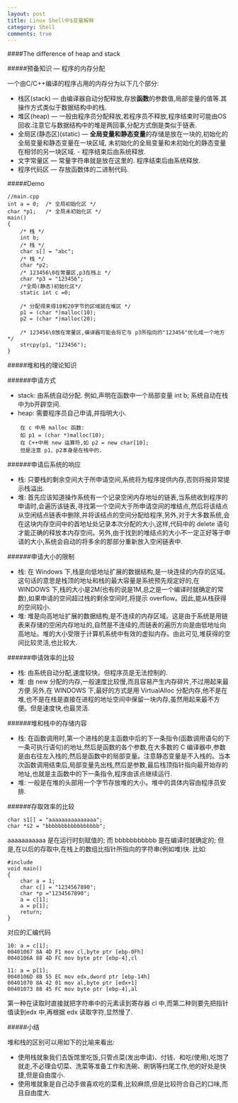 ```yaml
---
layout: post
title: Linux Shell中$变量解释
category: Shell
comments: true
---
```


####The difference of heap and stack

#####预备知识 — 程序的内存分配

一个由C/C++编译的程序占用的内存分为以下几个部分:

- 栈区(stack) — 由编译器自动分配释放,存放**函数**的参数值,局部变量的值等.其操作方式类似于数据结构中的栈.
- 堆区(heap) — 一般由程序员分配释放,若程序员不释放,程序结束时可能由OS回收.注意它与数据结构中的堆是两回事,分配方式倒是类似于链表.
- 全局区(静态区)(static) — **全局变量和静态变量**的存储是放在一块的,初始化的全局变量和静态变量在一块区域, 未初始化的全局变量和未初始化的静态变量在相邻的另一块区域. - 程序结束后由系统释放.
- 文字常量区 — 常量字符串就是放在这里的. 程序结束后由系统释放.
- 程序代码区 — 存放函数体的二进制代码.

#####Demo

```
//main.cpp
int a = 0;	/* 全局初始化区 */
char *p1;	/* 全局未初始化区 */
main()
{
	/* 栈 */
	int b;
	/* 栈 */
	char s[] = "abc";
	/* 栈 */
	char *p2;
	/* 123456\0在常量区,p3在栈上 */
	char *p3 = "123456";
	/*全局(静态)初始化区*/
	static int c =0;

	/* 分配得来得10和20字节的区域就在堆区 */
	p1 = (char *)malloc(10);
	p2 = (char *)malloc(20);

	/* 123456\0放在常量区,编译器可能会将它与 p3所指向的"123456"优化成一个地方 */
	strcpy(p1, "123456");
}
```

#####堆和栈的理论知识

######申请方式

- stack: 由系统自动分配. 例如,声明在函数中一个局部变量 int b; 系统自动在栈中为b开辟空间.
- heap: 需要程序员自己申请,并指明大小.

```
	在 c 中用 malloc 函数:
	如 p1 = (char *)malloc(10);
	在 C++中用 new 运算符,如 p2 = new char[10];
	但是注意 p1、p2本身是在栈中的.
```

######申请后系统的响应

- 栈: 只要栈的剩余空间大于所申请空间,系统将为程序提供内存,否则将报异常提示栈溢出.
- 堆: 首先应该知道操作系统有一个记录空闲内存地址的链表,当系统收到程序的申请时,会遍历该链表,寻找第一个空间大于所申请空间的堆结点,然后将该结点从空闲结点链表中删除,并将该结点的空间分配给程序,另外,对于大多数系统,会在这块内存空间中的首地址处记录本次分配的大小,这样,代码中的 delete 语句才能正确的释放本内存空间。另外,由于找到的堆结点的大小不一定正好等于申请的大小,系统会自动的将多余的那部分重新放入空闲链表中.

######申请大小的限制

- 栈: 在 Windows 下,栈是向低地址扩展的数据结构,是一块连续的内存的区域。这句话的意思是栈顶的地址和栈的最大容量是系统预先规定好的,在 WINDOWS 下,栈的大小是2M(也有的说是1M,总之是一个编译时就确定的常数),如果申请的空间超过栈的剩余空间时,将提示 overflow。因此,能从栈获得的空间较小.
- 堆: 堆是向高地址扩展的数据结构,是不连续的内存区域。这是由于系统是用链表来存储的空闲内存地址的,自然是不连续的,而链表的遍历方向是由低地址向高地址。堆的大小受限于计算机系统中有效的虚拟内存。由此可见,堆获得的空间比较灵活,也比较大.

######申请效率的比较

- 栈: 由系统自动分配,速度较快。但程序员是无法控制的.
- 堆: 由 new 分配的内存,一般速度比较慢,而且容易产生内存碎片,不过用起来最方便.另外,在 WINDOWS 下,最好的方式是用 VirtualAlloc 分配内存,他不是在堆,也不是在栈是直接在进程的地址空间中保留一块内存,虽然用起来最不方便。但是速度快,也最灵活.

######堆和栈中的存储内容

- 栈: 在函数调用时,第一个进栈的是主函数中后的下一条指令(函数调用语句的下一条可执行语句)的地址,然后是函数的各个参数,在大多数的 C 编译器中,参数是由右往左入栈的,然后是函数中的局部变量。注意静态变量是不入栈的。当本次函数调用结束后,局部变量先出栈,然后是参数,最后栈顶指针指向最开始存的地址,也就是主函数中的下一条指令,程序由该点继续运行.
- 堆: 一般是在堆的头部用一个字节存放堆的大小。堆中的具体内容由程序员安排.

######存取效率的比较

```
char s1[] = "aaaaaaaaaaaaaaa";
char *s2 = "bbbbbbbbbbbbbbbbb";
```

aaaaaaaaaaa 是在运行时刻赋值的;
而 bbbbbbbbbbb 是在编译时就确定的;
但是,在以后的存取中,在栈上的数组比指针所指向的字符串(例如堆)快.
比如:

```
#include
void main()
{
	char a = 1;
	char c[] = "1234567890";
	char *p ="1234567890";
	a = c[1];
	a = p[1];
	return;
}
```

对应的汇编代码

```
10: a = c[1];
00401067 8A 4D F1 mov cl,byte ptr [ebp-0Fh]
0040106A 88 4D FC mov byte ptr [ebp-4],cl

11: a = p[1];
0040106D 8B 55 EC mov edx,dword ptr [ebp-14h]
00401070 8A 42 01 mov al,byte ptr [edx+1]
00401073 88 45 FC mov byte ptr [ebp-4],al
```

第一种在读取时直接就把字符串中的元素读到寄存器 cl 中,而第二种则要先把指针值读到edx 中,再根据 edx 读取字符,显然慢了.

#####小结

堆和栈的区别可以用如下的比喻来看出:

- 使用栈就象我们去饭馆里吃饭,只管点菜(发出申请)、付钱、和吃(使用),吃饱了就走,不必理会切菜、洗菜等准备工作和洗碗、刷锅等扫尾工作,他的好处是快捷,但是自由度小.
- 使用堆就象是自己动手做喜欢吃的菜肴,比较麻烦,但是比较符合自己的口味,而且自由度大.
